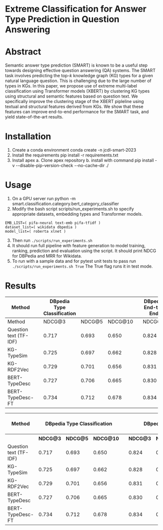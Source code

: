 # Extreme Classification for Answer Type Prediction in Question Answering

# Abstract
Semantic answer type prediction (SMART) is known to be a useful step towards designing effective question answering (QA) systems. The SMART task involves predicting the top-$k$ knowledge graph (KG) types for a given natural language question. This is challenging due to the large number of types in KGs. In this paper, we propose use of extreme multi-label classification using Transformer models (XBERT) by clustering KG types using structural and semantic features based on question text. We specifically improve the clustering stage of the XBERT pipleline using textual and structural features derived from KGs. We show that these features can improve end-to-end performance for the SMART task, and yield state-of-the-art results. 

# Installation
1. Create a conda environment conda create -n jcdl-smart-2023
2. Install the requirements pip install -r requirements.txt
3. Install apex a. Clone apex repository b. install with command pip install -v --disable-pip-version-check --no-cache-dir ./


# Usage

1. On a GPU server run python -m smart.classification.category.bert_category_classifier
2. Modify the bash script scripts/run_experiments.sh to specify appropriate datasets, embedding types and Transformer models.

```
EMB_LIST=( pifa-neural text-emb pifa-tfidf )
dataset_list=( wikidata dbpedia )
model_list=( roberta xlnet )
```

3. Then run ```./scripts/run_experiments.sh```
4. It should run full pipeline with feature generation to model training, ranking, prediction and evaluation using the script. It should print NDCG for DBPedia and MRR for Wikidata.
5. To run with a sample data and for pytest unit tests to pass run ```./scripts/run_experiments.sh True``` The True flag runs it in test mode.

# Results
|Method| |DBpedia Type Classification||||DBpedia End-to-End||||Wikidata Type Classification|Wikidata End-to-End|
|----------------------------------|---|-----------|---|---------------|--------------|-------------------------|--------|------|--------|-------|-----|
|Method| |NDCG@3|NDCG@5|NDCG@10||NDCG@3|NDCG@5|NDCG@10||MRR|MRR|
| Question text (TF-IDF)           |   | 0.717                                        | 0.693                    | 0.650                                   |   | 0.824                    | 0.811               | 0.787            |   | 0.66          | 0.76          |
| KG-TypeSim                       |   | 0.725                                        | 0.697                    | 0.662                                   |   | 0.828                    | 0.813               | 0.793            |   | 0.67          | 0.77          |
| KG-RDF2Vec                       |   | 0.729                                        | 0.701                    | 0.656                                   |   | 0.831                    | 0.815               | 0.791            |   | 0.67          | 0.78          |
| BERT-TypeDesc                    |   | 0.727                                        | 0.706                    | 0.665                                   |   | 0.830                    | 0.818               | 0.795            |   | 0.67          | 0.78          |
| BERT-TypeDesc-FT                 |   | 0.734                     | 0.712 | 0.678                |   | 0.834           | 0.822      | 0.802   |   | 0.68 | 0.79 |

<table>
  <tr>
    <th>Method</th>
    <th colspan="3">DBpedia Type Classification</th>
    <th></th>
    <th colspan="3">DBpedia End-to-End</th>
    <th></th>
    <th>Wikidata Type Classification</th>
    <th>Wikidata End-to-End</th>
  </tr>
  <tr>
    <th></th>
    <th>NDCG@3</th>
    <th>NDCG@5</th>
    <th>NDCG@10</th>
    <th></th>
   <th>NDCG@3</th>
    <th>NDCG@5</th>
    <th>NDCG@10</th>
    <th></th>
    <th>MRR</th>
    <th>MRR</th>
  </tr>
  <tr>
    <td>Question text (TF-IDF)</td>
    <td>0.717</td>
    <td>0.693</td>
    <td>0.650</td>
    <td></td>
    <td>0.824</td>
    <td>0.811</td>
    <td>0.787</td>
    <td></td>
    <td>0.66</td>
    <td>0.76</td>
  </tr>
  <tr>
    <td>KG-TypeSim</td>
    <td>0.725</td>
    <td>0.697</td>
    <td>0.662</td>
    <td></td>
    <td>0.828</td>
    <td>0.813</td>
    <td>0.793</td>
    <td></td>
    <td>0.67</td>
    <td>0.77</td>
  </tr>
  <tr>
    <td>KG-RDF2Vec</td>
    <td>0.729</td>
    <td>0.701</td>
    <td>0.656</td>
    <td></td>
    <td>0.831</td>
    <td>0.815</td>
    <td>0.791</td>
    <td></td>
    <td>0.67</td>
    <td>0.78</td>
  </tr>
  <tr>
    <td>BERT-TypeDesc</td>
    <td>0.727</td>
    <td>0.706</td>
    <td>0.665</td>
    <td></td>
    <td>0.830</td>
    <td>0.818</td>
    <td>0.795</td>
    <td></td>
    <td>0.67</td>
    <td>0.78</td>
  </tr>
  <tr>
    <td>BERT-TypeDesc-FT</td>
    <td>0.734</td>
    <td>0.712</td>
    <td>0.678</td>
    <td></td>
    <td>0.834</td>
    <td>0.822</td>
    <td>0.802</td>
    <td></td>
    <td>0.68</td>
    <td>0.79</td>
  </tr>
</table>
